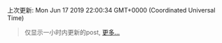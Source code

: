
  
 上次更新: Mon Jun 17 2019 22:00:34 GMT+0000 (Coordinated Universal Time) 

 > 仅显示一小时内更新的post, [更多...](screenshots/)
  